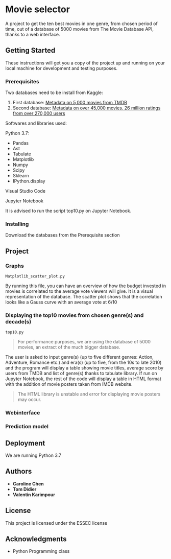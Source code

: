 # Movie selector

A project to get the ten best movies in one genre, from chosen period of time, out of a database of 5000 movies from The Movie Database API, thanks to a web interface.

## Getting Started

These instructions will get you a copy of the project up and running on your local machine for development and testing purposes. 

### Prerequisites
Two databases need to be install from Kaggle:

1. First database: [Metadata on 5,000 movies from TMDB](https://www.kaggle.com/tmdb/tmdb-movie-metadata)
2. Second database: [Metadata on over 45,000 movies. 26 million ratings from over 270,000 users](https://www.kaggle.com/rounakbanik/the-movies-dataset)

Softwares and libraries used:

Python 3.7:
* Pandas
* Ast
* Tabulate
* Matplotlib
* Numpy
* Scipy
* Sklearn
* IPython.display

Visual Studio Code

Jupyter Notebook

It is advised to run the script top10.py on Jupyter Notebook.

### Installing

Download the databases from the Prerequisite section

## Project
### Graphs

```
Matplotlib_scatter_plot.py
```
By running this file, you can have an overview of how the budget invested in movies is correlated to the average vote viewers will give. It is a visual representation of the database. The scatter plot shows that the correlation looks like a Gauss curve with an average vote at 6/10

### Displaying the top10 movies from chosen genre(s) and decade(s) 
```
top10.py 
```
> For performance purposes, we are using the database of 5000 movies, an extract of the much bigger database.

The user is asked to input genre(s) (up to five different genres: Action, Adventure, Romance etc.) and era(s) (up to five, from the 10s to late 2010) and the program will display a table showing movie titles, average score by users from TMDB and list of genre(s) thanks to tabulate library.
If run on Jupyter Notebook, the rest of the code will display a table in HTML format with the addition of movie posters taken from IMDB website.

> The HTML library is unstable and error for displaying movie posters may occur.

### Webinterface

### Prediction model

## Deployment

We are running Python 3.7


## Authors

* **Caroline Chen** 
* **Tom Didier** 
* **Valentin Karimpour** 

## License

This project is licensed under the ESSEC license

## Acknowledgments

* Python Programming class



